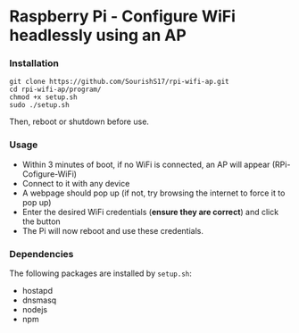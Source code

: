 # Raspberry Pi - Configure WiFi headlessly using an AP

### Installation
```
git clone https://github.com/SourishS17/rpi-wifi-ap.git
cd rpi-wifi-ap/program/
chmod +x setup.sh 
sudo ./setup.sh 
```
Then, reboot or shutdown before use.


### Usage
- Within 3 minutes of boot, if no WiFi is connected, an AP will appear (RPi-Cofigure-WiFi)
- Connect to it with any device
- A webpage should pop up (if not, try browsing the internet to force it to pop up)
- Enter the desired WiFi credentials (**ensure they are correct**) and click the button
- The Pi will now reboot and use these credentials.


### Dependencies 
The following packages are installed by `setup.sh`:
- hostapd
- dnsmasq
- nodejs
- npm

